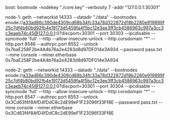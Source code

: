 boot:
bootnode -nodekey "./core.key" -verbosity 7 -addr "127.0.0.1:30301"

node-1:
geth --networkid 14333 --datadir "./data" --bootnodes enode://a33ad86c390de4309cd68b34fc33a78d322872d18b2280e919899f25c7df4b80bd92fb4e19173d5459fa4f5bc12e3ee3ff3cb4586963c997a3cc3c3eaeb74c45@127.0.0.1:0?discport=30301 --port 30303 --ipcdisable --syncmode 'full' --http --allow-insecure-unlock --http.corsdomain “*” --http.port 8546 --authrpc.port 8552 --unlock 0x7baE258F2be4A4b76a2e4283d8d97DF014e3A934 --password pass.txt --mine console --miner.etherbase 0x7baE258F2be4A4b76a2e4283d8d97DF014e3A934

node-2:
geth --networkid 14333 --datadir "./data" --bootnodes enode://a33ad86c390de4309cd68b34fc33a78d322872d18b2280e919899f25c7df4b80bd92fb4e19173d5459fa4f5bc12e3ee3ff3cb4586963c997a3cc3c3eaeb74c45@127.0.0.1:0?discport=30301 --port 30304 --ipcdisable --syncmode 'full' --http --allow-insecure-unlock --http.corsdomain “*” --http.port 8547  --authrpc.port 8553 --unlock 0x3Cd63f4f8AfD4fDdC8c2dE99eF1F23096f33Ff8E --password pass.txt --mine console --miner.etherbase 0x3Cd63f4f8AfD4fDdC8c2dE99eF1F23096f33Ff8E
